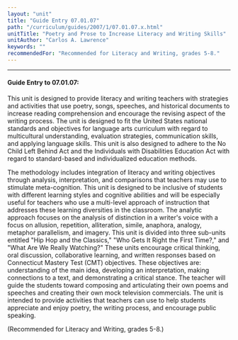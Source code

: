 ```yaml
---
layout: "unit"
title: "Guide Entry 07.01.07"
path: "/curriculum/guides/2007/1/07.01.07.x.html"
unitTitle: "Poetry and Prose to Increase Literacy and Writing Skills"
unitAuthor: "Carlos A. Lawrence"
keywords: ""
recommendedFor: "Recommended for Literacy and Writing, grades 5-8."
---
```

<body>
<hr/>
<h4>
Guide Entry to 07.01.07:
</h4>
<p>
This unit is designed to provide literacy and writing teachers with strategies and activities that use poetry, songs, speeches, and historical documents to increase reading comprehension and encourage the revising aspect of the writing process. The unit is designed to fit the United States national standards and objectives for language arts curriculum with regard to multicultural understanding, evaluation strategies, communication skills, and applying language skills. This unit is also designed to adhere to the No Child Left Behind Act and the Individuals with Disabilities Education Act with regard to standard-based and individualized education methods.
</p>
<p>
The methodology includes integration of literacy and writing objectives through analysis, interpretation, and comparisons that teachers may use to stimulate meta-cognition. This unit is designed to be inclusive of students with different learning styles and cognitive abilities and will be especially useful for teachers who use a multi-level approach of instruction that addresses these learning diversities in the classroom. The analytic approach focuses on the analysis of distinction in a writer's voice with a focus on allusion, repetition, alliteration, simile, anaphora, analogy, metaphor parallelism, and imagery. This unit is divided into three sub-units entitled "Hip Hop and the Classics," "Who Gets It Right the First Time?," and "What Are We Really Watching?" These units encourage critical thinking, oral discussion, collaborative learning, and written responses based on Connecticut Mastery Test (CMT) objectives. These objectives are: understanding of the main idea, developing an interpretation, making connections to a text, and demonstrating a critical stance. The teacher will guide the students toward composing and articulating their own poems and speeches and creating their own mock television commercials. The unit is intended to provide activities that teachers can use to help students appreciate and enjoy poetry, the writing process, and encourage public speaking.
</p>
<p>
(Recommended for Literacy and Writing, grades 5-8.)
</p>
</body>